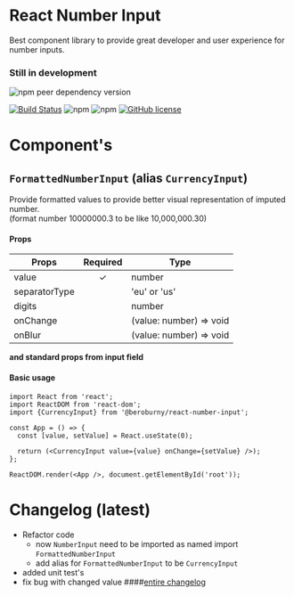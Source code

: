 # React Number Input  
Best component library to provide great developer and user experience for number inputs.
  
### Still in development

![npm peer dependency version](https://img.shields.io/npm/dependency-version/@beroburny/react-number-input/peer/react)  

[![Build Status](https://travis-ci.org/BeroBurny/react-number-input.svg?branch=master)](https://travis-ci.org/BeroBurny/react-number-input) 
![npm](https://img.shields.io/npm/v/@beroburny/react-number-input) 
![npm](https://img.shields.io/npm/dm/@beroburny/react-number-input) 
[![GitHub license](https://img.shields.io/github/license/BeroBurny/react-number-input)](https://github.com/BeroBurny/react-number-input/blob/master/LICENSE.md)

# Component's

## `FormattedNumberInput` (alias `CurrencyInput`)  
Provide formatted values to provide better visual representation of imputed number.  
(format number 10000000.3 to be like 10,000,000.30)
#### Props
Props | Required | Type
----- |:--------:|------
value | ✓ | number
separatorType | | 'eu' or 'us'
digits | | number
onChange | | (value: number) => void
onBlur | | (value: number) => void

**and standard props from input field**

#### Basic usage
```JSX
import React from 'react';
import ReactDOM from 'react-dom';
import {CurrencyInput} from '@beroburny/react-number-input';

const App = () => {
  const [value, setValue] = React.useState(0);

  return (<CurrencyInput value={value} onChange={setValue} />);
};

ReactDOM.render(<App />, document.getElementById('root'));
```

# Changelog (latest)
* Refactor code
  * now `NumberInput` need to be imported as named import `FormattedNumberInput`
  * add alias for `FormattedNumberInput`  to be `CurrencyInput`
* added unit test's
* fix bug with changed value
####[entire changelog](CHANGELOG.md)
